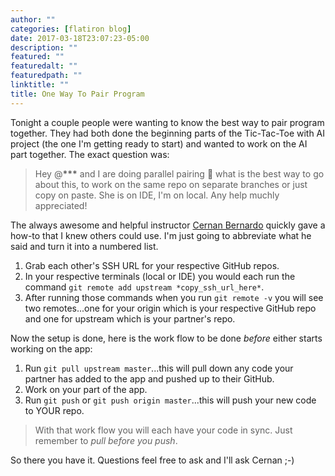 ```yaml
---
author: ""
categories: [flatiron blog]
date: 2017-03-18T23:07:23-05:00
description: ""
featured: ""
featuredalt: ""
featuredpath: ""
linktitle: ""
title: One Way To Pair Program
---
```


Tonight a couple people were wanting to know the best way to pair program together. They had both done the beginning parts of the Tic-Tac-Toe with AI project (the one I'm getting ready to start) and wanted to work on the AI part together. The exact question was:

> Hey @**\*\*\*** and I are doing parallel pairing :slightly_smiling_face: what is the best way to go about this, to work on the same repo on separate branches or just copy on paste. She is on IDE, I'm on local. Any help muchly appreciated!

The always awesome and helpful instructor [Cernan Bernardo][1] quickly gave a how-to that I knew others could use. I'm just going to abbreviate what he said and turn it into a numbered list.

1.  Grab each other's SSH URL for your respective GitHub repos.
2.  In your respective terminals (local or IDE) you would each run the command `git remote add upstream *copy_ssh_url_here*`.
3.  After running those commands when you run `git remote -v` you will see two remotes...one for your origin which is your respective GitHub repo and one for upstream which is your partner's repo.

Now the setup is done, here is the work flow to be done _before_ either starts working on the app:

1.  Run `git pull upstream master`...this will pull down any code your partner has added to the app and pushed up to their GitHub.
2.  Work on your part of the app.
3.  Run `git push` or `git push origin master`...this will push your new code to YOUR repo.

> With that work flow you will each have your code in sync. Just remember to _pull before you push_.

So there you have it. Questions feel free to ask and I'll ask Cernan ;-)

[1]: https://github.com/cernanb
